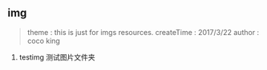 ## img

> theme : this is just for imgs resources.
> createTime : 2017/3/22
> author : coco king

1. testimg 测试图片文件夹

